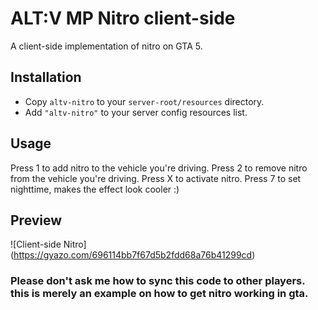 # ALT:V MP Nitro client-side
A client-side implementation of nitro on GTA 5.

## Installation
- Copy ``altv-nitro`` to your ``server-root/resources`` directory.
- Add ``"altv-nitro"`` to your server config resources list.

## Usage
Press 1 to add nitro to the vehicle you're driving.
Press 2 to remove nitro from the vehicle you're driving.
Press X to activate nitro.
Press 7 to set nighttime, makes the effect look cooler :)

## Preview
![Client-side Nitro] (https://gyazo.com/696114bb7f67d5b2fdd68a76b41299cd)


### Please don't ask me how to sync this code to other players. this is merely an example on how to get nitro working in gta.